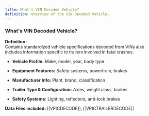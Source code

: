 ```yaml
---
title: What's VIN Decoded Vehicle?
definition: Overview of the VIN Decoded Vehicle.
---
```

### **What's VIN Decoded Vehicle?**

**Definition:**  
Contains standardized vehicle specifications decoded from VINs also includes information specific to trailers involved in fatal crashes.

- **Vehicle Profile:** Make, model, year, body type
    
- **Equipment Features:** Safety systems, powertrain, brakes
    
- **Manufacturer Info:** Plant, brand, classification

- **Trailer Type & Configuration:** Axles, weight class, brakes

- **Safety Systems:** Lighting, reflectors, anti-lock brakes
    

**Data Files included:** [[VPICDECODE]], [[VPICTRAILERDECODE]]